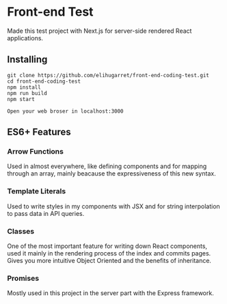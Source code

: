 # Front-end Test

Made this test project with Next.js for server-side rendered React applications.

## Installing

```
git clone https://github.com/elihugarret/front-end-coding-test.git
cd front-end-coding-test
npm install
npm run build
npm start

Open your web broser in localhost:3000
```

## ES6+ Features

### Arrow Functions
Used in almost everywhere, like defining components and for mapping through an array, mainly beacause the expressiveness of this new syntax.

### Template Literals
Used to write styles in my components with JSX and for string interpolation to pass data in API queries.

### Classes
One of the most important feature for writing down React components, used it mainly in the rendering process of the index and commits pages. Gives you more intuitive Object Oriented and the benefits of inheritance.

### Promises
Mostly used in this project in the server part with the Express framework.

